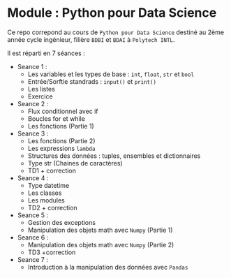 # Module : Python pour Data Science

Ce repo correpond au cours de `Python pour Data Science` destiné au 2ème année cycle ingénieur, filière `BDBI` et `BDAI` à `Polytech INTL`.

Il est réparti en 7 séances :

- Seance 1 : 
    - Les variables et les types de base : `int`, `float`, `str` et `bool`
    - Entrée/Sorftie standrads : `input()` et `print()`
    - Les listes
    - Exercice
- Seance 2 : 
    - Flux conditionnel avec if
    - Boucles for et while
    - Les fonctions (Partie 1)
- Seance 3 : 
    - Les fonctions (Partie 2)
    - Les expressions `lambda`
    - Structures des données : tuples, ensembles et dictionnaires
    - Type str (Chaines de caractères)
    - TD1 + correction
- Seance 4 : 
    - Type datetime
    - Les classes
    - Les modules
    - TD2 + correction
- Seance 5 : 
    - Gestion des exceptions
    - Manipulation des objets math avec `Numpy` (Partie 1)
- Seance 6 : 
    - Manipulation des objets math avec `Numpy` (Partie 2)
    - TD3 +correction
- Seance 7 : 
    - Introduction à la manipulation des données avec `Pandas`
